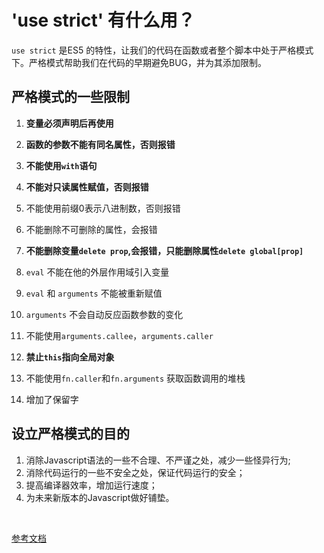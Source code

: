# 'use strict' 有什么用？

`use strict` 是ES5 的特性，让我们的代码在函数或者整个脚本中处于严格模式下。严格模式帮助我们在代码的早期避免BUG，并为其添加限制。

## 严格模式的一些限制

1. **变量必须声明后再使用**

2. **函数的参数不能有同名属性，否则报错**

3. **不能使用`with`语句**

4. **不能对只读属性赋值，否则报错**

5. 不能使用前缀0表示八进制数，否则报错

6. 不能删除不可删除的属性，会报错

7. **不能删除变量`delete prop`,会报错，只能删除属性`delete global[prop]`**

8. `eval` 不能在他的外层作用域引入变量

9. `eval` 和 `arguments` 不能被重新赋值

10.  `arguments` 不会自动反应函数参数的变化

11. 不能使用`arguments.callee`，`arguments.caller`

12. **禁止`this`指向全局对象**

13. 不能使用`fn.caller`和`fn.arguments` 获取函数调用的堆栈

14. 增加了保留字

## 设立严格模式的目的

1. 消除Javascript语法的一些不合理、不严谨之处，减少一些怪异行为;
2. 消除代码运行的一些不安全之处，保证代码运行的安全；
3. 提高编译器效率，增加运行速度；
4. 为未来新版本的Javascript做好铺垫。

​    

[参考文档](https://developer.mozilla.org/zh-CN/docs/Web/JavaScript/Reference/Strict_mode)

